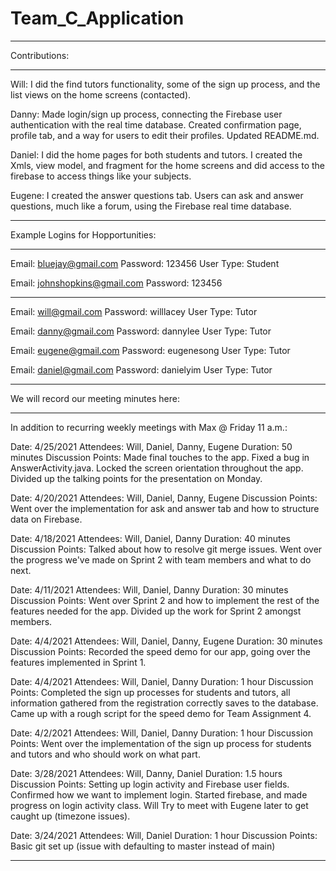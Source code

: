 # Team_C_Application

__________________________________

Contributions:
__________________________________

Will: I did the find tutors functionality, some of the sign up process, and the list views on the home screens (contacted).

Danny: Made login/sign up process, connecting the Firebase user authentication with the real time database. Created confirmation page, profile tab, and a way for users to edit their profiles. Updated README.md.

Daniel: I did the home pages for both students and tutors. I created the Xmls, view model, and fragment for the home screens and did access to the firebase to access things like your subjects.

Eugene: I created the answer questions tab. Users can ask and answer questions, much like a forum, using the Firebase real time database. 
__________________________________

Example Logins for Hopportunities:
__________________________________

Email: bluejay@gmail.com
Password: 123456
User Type: Student

Email: johnshopkins@gmail.com
Password: 123456
__________________________________

Email: will@gmail.com
Password: willlacey
User Type: Tutor

Email: danny@gmail.com
Password: dannylee
User Type: Tutor

Email: eugene@gmail.com
Password: eugenesong
User Type: Tutor

Email: daniel@gmail.com
Password: danielyim
User Type: Tutor
__________________________________

We will record our meeting minutes here:
__________________________________

In addition to recurring weekly meetings with Max @ Friday 11 a.m.:

Date: 4/25/2021
Attendees: Will, Daniel, Danny, Eugene
Duration: 50 minutes
Discussion Points: Made final touches to the app. Fixed a bug in AnswerActivity.java. Locked the screen orientation throughout the app. Divided up the talking points for the presentation on Monday.

Date: 4/20/2021
Attendees: Will, Daniel, Danny, Eugene
Discussion Points: Went over the implementation for ask and answer tab and how to structure data on Firebase. 

Date: 4/18/2021
Attendees: Will, Daniel, Danny
Duration: 40 minutes
Discussion Points: Talked about how to resolve git merge issues. Went over the progress we've made on Sprint 2 with team members and what to do next.

Date: 4/11/2021
Attendees: Will, Daniel, Danny
Duration: 30 minutes
Discussion Points: Went over Sprint 2 and how to implement the rest of the features needed for the app. Divided up the work for Sprint 2 amongst members.

Date: 4/4/2021
Attendees: Will, Daniel, Danny, Eugene
Duration: 30 minutes
Discussion Points: Recorded the speed demo for our app, going over the features implemented in Sprint 1. 

Date: 4/4/2021
Attendees: Will, Daniel, Danny
Duration: 1 hour
Discussion Points: Completed the sign up processes for students and tutors, all information gathered from the registration correctly saves to the database. Came up with a rough script for the speed demo for Team Assignment 4.

Date: 4/2/2021
Attendees: Will, Daniel, Danny
Duration: 1 hour
Discussion Points: Went over the implementation of the sign up process for students and tutors and who should work on what part.

Date: 3/28/2021
Attendees: Will, Danny, Daniel
Duration: 1.5 hours
Discussion Points: Setting up login activity and Firebase user fields. Confirmed how we want to implement login. Started firebase, and made progress on login activity class. Will Try to meet with Eugene later to get caught up (timezone issues).

Date: 3/24/2021
Attendees: Will, Daniel
Duration: 1 hour
Discussion Points: Basic git set up (issue with defaulting to master instead of main)
__________________________________
